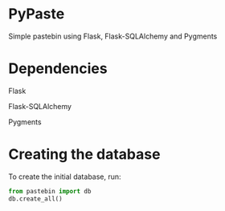 PyPaste
==========

Simple pastebin using Flask, Flask-SQLAlchemy and Pygments


Dependencies
===

Flask

Flask-SQLAlchemy

Pygments


Creating the database
===

To create the initial database, run:

```python
from pastebin import db
db.create_all()
```

